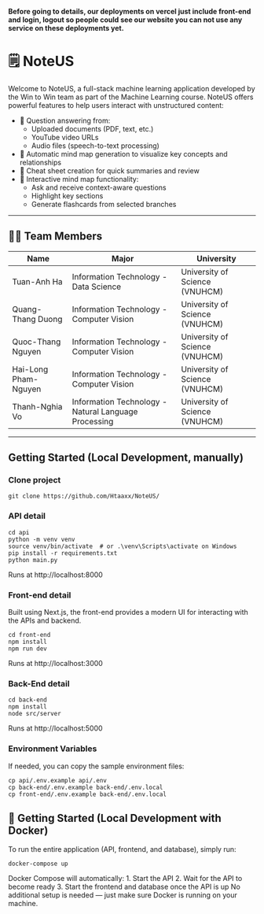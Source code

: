 **Before going to details, our deployments on vercel just include front-end and login, logout so people could see our website you can not use any service on these deployments yet.**

# 🗒️ NoteUS
Welcome to NoteUS, a full-stack machine learning application developed by the Win to Win team as part of the Machine Learning course. NoteUS offers powerful features to help users interact with unstructured content:
* 💬 Question answering from:
   * Uploaded documents (PDF, text, etc.)
   * YouTube video URLs
   * Audio files (speech-to-text processing)
* 🧠 Automatic mind map generation to visualize key concepts and relationships
* 📄 Cheat sheet creation for quick summaries and review
* 🧭 Interactive mind map functionality:
   * Ask and receive context-aware questions
   * Highlight key sections
   * Generate flashcards from selected branches

---


## 👨‍💻 Team Members

| **Name**             | **Major**                                            | **University**                 |
|----------------------|------------------------------------------------------|--------------------------------|
| Tuan-Anh Ha          | Information Technology - Data Science                | University of Science (VNUHCM) |
| Quang-Thang Duong    | Information Technology - Computer Vision             | University of Science (VNUHCM) |
| Quoc-Thang Nguyen    | Information Technology - Computer Vision             | University of Science (VNUHCM) |
| Hai-Long Pham-Nguyen | Information Technology - Computer Vision             | University of Science (VNUHCM) |
| Thanh-Nghia Vo       | Information Technology - Natural Language Processing | University of Science (VNUHCM) |

---



## Getting Started (Local Development, manually)
### Clone project
```
git clone https://github.com/Htaaxx/NoteUS/
```
### API detail
```
cd api
python -m venv venv
source venv/bin/activate  # or .\venv\Scripts\activate on Windows
pip install -r requirements.txt
python main.py
```
Runs at http://localhost:8000
### Front-end detail
Built using Next.js, the front-end provides a modern UI for interacting with the APIs and backend.
```
cd front-end
npm install
npm run dev
```
Runs at http://localhost:3000
### Back-End detail
```
cd back-end
npm install
node src/server
```
Runs at http://localhost:5000
### Environment Variables
If needed, you can copy the sample environment files:
```
cp api/.env.example api/.env
cp back-end/.env.example back-end/.env.local
cp front-end/.env.example back-end/.env.local
```
## 🚀 Getting Started (Local Development with Docker)
To run the entire application (API, frontend, and database), simply run:
```
docker-compose up
```
Docker Compose will automatically:
	1.	Start the API
	2.	Wait for the API to become ready
	3.	Start the frontend and database once the API is up
No additional setup is needed — just make sure Docker is running on your machine.

